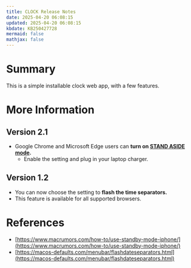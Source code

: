 ```yaml
---
title: CLOCK Release Notes
date: 2025-04-20 06:08:15
updated: 2025-04-20 06:08:15
kbdate: KB250427728
mermaid: false
mathjax: false
---
```


# Summary

This is a simple installable clock web app, with a few features. 

# More Information

## Version 2.1
  + Google Chrome and Microsoft Edge users can **turn on [STAND ASIDE mode][g_stand].**
    + Enable the setting and plug in your laptop charger.

## Version 1.2
  + You can now choose the setting to **flash the time separators.**
  + This feature is available for all supported browsers.
# References
  + [https://www.macrumors.com/how-to/use-standby-mode-iphone/](https://www.macrumors.com/how-to/use-standby-mode-iphone/)
  + [https://macos-defaults.com/menubar/flashdateseparators.html](https://macos-defaults.com/menubar/flashdateseparators.html)

[g_stand]: https://motetpaper.github.io/support/KB250426285

